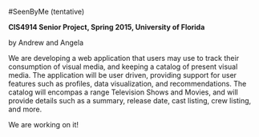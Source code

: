 #SeenByMe (tentative)

__CIS4914 Senior Project, Spring 2015, University of Florida__

by Andrew and Angela

We are developing a web application that users may use to track their consumption of visual media, and keeping a catalog of present visual media. The application will be user driven, providing support for user features such as profiles, data visualization, and recommendations. The catalog will encompas a range Television Shows and Movies, and will provide details such as a summary, release date, cast listing, crew listing, and more.

We are working on it!
